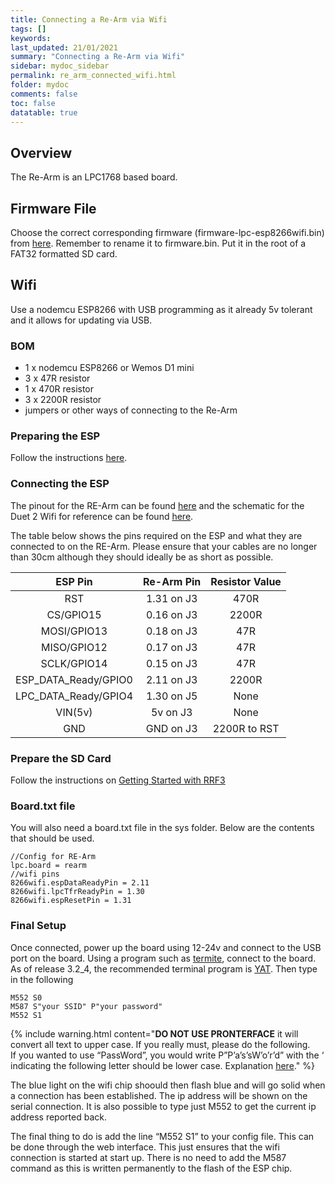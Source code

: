 ```yaml
---
title: Connecting a Re-Arm via Wifi
tags: []
keywords: 
last_updated: 21/01/2021
summary: "Connecting a Re-Arm via Wifi"
sidebar: mydoc_sidebar
permalink: re_arm_connected_wifi.html
folder: mydoc
comments: false
toc: false
datatable: true
---
```


## Overview

The Re-Arm is an LPC1768 based board.

## Firmware File

Choose the correct corresponding firmware (firmware-lpc-esp8266wifi.bin) from [here](https://github.com/gloomyandy/RepRapFirmware/releases). Remember to rename it to firmware.bin. Put it in the root of a FAT32 formatted SD card.   

## Wifi

Use a nodemcu ESP8266 with USB programming as it already 5v tolerant and it allows for updating via USB.

### BOM

* 1 x nodemcu ESP8266 or Wemos D1 mini
* 3 x 47R resistor
* 1 x 470R resistor
* 3 x 2200R resistor
* jumpers or other ways of connecting to the Re-Arm 

### Preparing the ESP

Follow the instructions [here](lpc_esp.html).

### Connecting the ESP

The pinout for the RE-Arm can be found [here](https://reprap.org/mediawiki/images/f/fa/Re_ARM_Schematic.pdf) and the schematic for the Duet 2 Wifi for reference can be found [here](https://github.com/T3P3/Duet/blob/master/Duet2/Duet2v1.04/DuetWifiv1.04a_Schematic.pdf). 

The table below shows the pins required on the ESP and what they are connected to on the RE-Arm. Please ensure that your cables are no longer than 30cm although they should ideally be as short as possible.  

<div class="datatable-begin"></div>

| ESP Pin       | Re-Arm Pin       | Resistor Value  |
| :-------------: |:-------------:| :---------------:|
| RST           | 1.31 on J3         | 470R            |
| CS/GPIO15     | 0.16 on J3         | 2200R           |
| MOSI/GPIO13   | 0.18 on J3         | 47R             |
| MISO/GPIO12   | 0.17 on J3         | 47R             |
| SCLK/GPIO14  | 0.15 on J3         | 47R             |
| ESP_DATA_Ready/GPIO0   | 2.11 on J3         | 2200R             |
| LPC_DATA_Ready/GPIO4   | 1.30 on J5         | None            |
| VIN(5v)   | 5v on J3          | None             |
| GND   | GND on J3          | 2200R to RST             |

<div class="datatable-end"></div>

### Prepare the SD Card

Follow the instructions on [Getting Started with RRF3](https://github.com/gloomyandy/RepRapFirmware/wiki/Getting-Started---RRF3)

### Board.txt file

You will also need a board.txt file in the sys folder. Below are the contents that should be used. 

```
//Config for RE-Arm
lpc.board = rearm
//wifi pins
8266wifi.espDataReadyPin = 2.11
8266wifi.lpcTfrReadyPin = 1.30
8266wifi.espResetPin = 1.31
```

### Final Setup

Once connected, power up the board using 12-24v and connect to the USB port on the board. Using a program such as [termite](https://www.compuphase.com/software_termite.htm), connect to the board. As of release 3.2_4, the recommended terminal program is [YAT](https://sourceforge.net/projects/y-a-terminal/). Then type in the following

```
M552 S0
M587 S"your SSID" P"your password"
M552 S1
```

{% include warning.html content="**DO NOT USE PRONTERFACE** it will convert all text to upper case. If you really must, please do the following. <br/>  If you wanted to use “PassWord”, you would write P”P’a’s’sW’o’r’d” with the ‘ indicating the following letter should be lower case. Explanation [here](https://duet3d.dozuki.com/Wiki/Gcode#Section_M587_Add_WiFi_host_network_to_remembered_list_or_list_remembered_networks)." %}

The blue light on the wifi chip shoould then flash blue and will go solid when a connection has been established. The ip address will be shown on the serial connection. It is also possible to type just M552 to get the current ip address reported back.

The final thing to do is add the line “M552 S1” to your config file. This can be done through the web interface. This just ensures that the wifi connection is started at start up. There is no need to add the M587 command as this is written permanently to the flash of the ESP chip.